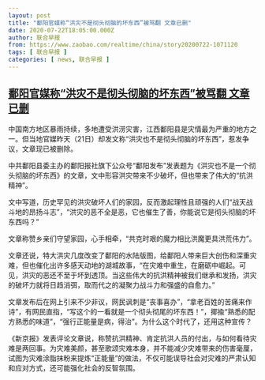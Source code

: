 ```yaml
---
layout: post
title: "鄱阳官媒称“洪灾不是彻头彻脑的坏东西”被骂翻 文章已删"
date: 2020-07-22T18:05:00.000Z
author: 联合早报
from: https://www.zaobao.com/realtime/china/story20200722-1071120
tags: [ 联合早报 ]
categories: [ news, 联合早报 ]
---
```

<!--1595441100000-->
[鄱阳官媒称“洪灾不是彻头彻脑的坏东西”被骂翻 文章已删](https://www.zaobao.com/realtime/china/story20200722-1071120)
------

<div>
<p>中国南方地区暴雨持续，多地遭受洪涝灾害，江西鄱阳县是灾情最为严重的地方之一。但当地官媒昨天（21日）却发文称“洪灾也不是彻头彻脑的坏东西”，惹发争议，文章现已被删除。</p><p>中共鄱阳县委主办的鄱阳报社旗下公众号“鄱阳发布”发表题为《洪灾也不是一个彻头彻脑的坏东西》的文章，文中形容洪灾带来不少破坏，但也带来了伟大的“抗洪精神”。</p><p>文中写道，历史罕见的洪灾破坏人们的家园，反而激起理性且顽强的人们“战天战斗地的昂扬斗志”，“洪灾的恶不全是恶，它也催生了善，你能说它是彻头彻脑的坏东西吗？”</p><section id="imu"><div id="dfp-ad-imu1-wrapper" class="dfp-tag-wrapper"><div id="dfp-ad-imu1" class="dfp-tag-wrapper"></div></div></section><p>文章称赞乡亲们守望家园，心手相牵，“共克时艰的魔力相比洪魔更具洪荒伟力”。</p><p>文章还说，特大洪灾几度改变了鄱阳的水陆版图，给鄱阳人带来巨大创伤和深重灾难，但也催化出许多感天动地的湖城故事，“在灾难中重生，在磨砺中崛起。可见，洪灾的恶还不至于坏到透顶。当这些伟大的抗洪精神被我们继承和发扬，洪灾的破坏力就将日趋消弭，取而代之的凝聚力战斗力和强盛的自愈力。”</p><p>文章发布后在网上引来不少非议，网民讽刺是“丧事喜办”，“拿老百姓的苦痛来作诗”，有网民直指，“写这个的一看就是一个彻头彻尾的坏东西！”，揶揄“熟悉的配方熟悉的味道”，“强行正能量是病，得治”。为什么这个时代了，还用这种宣传？</p><p>《新京报》发表评论文章说，称赞抗洪精神、肯定抗洪人员的付出，与如何看待灾难是两回事。为灾难美颜，甚至歌颂灾难本身，并不能减少灾难带来的伤害毫厘，试图为灾难涂脂抹粉来提炼“正能量”的做法，不仅可能误导社会对灾难的严肃认知和应对方式，还可能强化社会的反智氛围。</p><div id="innity-in-post"></div><div id="dfp-ad-midarticlespecial-wrapper" class="dfp-tag-wrapper"><div id="dfp-ad-midarticlespecial" class="dfp-tag-wrapper"></div></div>
</div>
